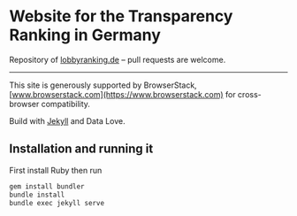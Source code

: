 # Website for the Transparency Ranking in Germany

Repository of [lobbyranking.de](https://lobbyranking.de) – pull requests are welcome.

---

This site is generously supported by BrowserStack, [www.browserstack.com](https://www.browserstack.com) for cross-browser compatibility.

Build with [Jekyll](https://jekyllrb.com/) and Data Love.


## Installation and running it

First install Ruby then run

```sh
gem install bundler
bundle install
bundle exec jekyll serve
```
